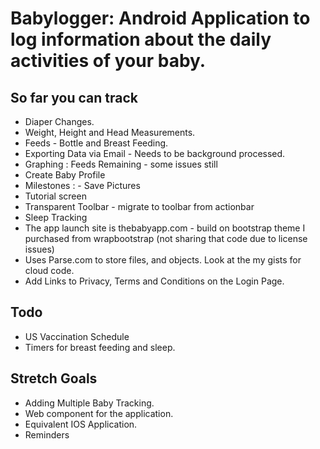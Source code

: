 # Babylogger: Android Application to log information about the daily activities of your baby.

## So far you can track 
+ Diaper Changes.
+ Weight, Height and Head Measurements.
+ Feeds - Bottle and Breast Feeding.
+ Exporting Data via Email - Needs to be background processed.
+ Graphing : Feeds Remaining - some issues still
+ Create Baby Profile
+ Milestones : - Save Pictures
+ Tutorial screen
+ Transparent Toolbar - migrate to toolbar from actionbar
+ Sleep Tracking
+ The app launch site is thebabyapp.com - build on bootstrap theme I purchased from wrapbootstrap (not sharing that code due to license issues)
+ Uses Parse.com to store files, and objects. Look at the my gists for cloud code.
+ Add Links to Privacy, Terms and Conditions on the Login Page.




## Todo
+ US Vaccination Schedule
+ Timers for breast feeding and sleep. 



## Stretch Goals 
+ Adding Multiple Baby Tracking.
+ Web component for the application.
+ Equivalent IOS Application. 
+ Reminders
